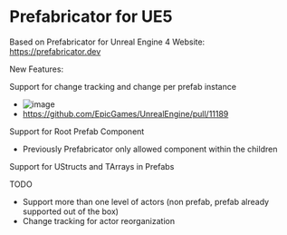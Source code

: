 Prefabricator for UE5
=====================

Based on Prefabricator for Unreal Engine 4
Website: https://prefabricator.dev

New Features:

Support for change tracking and change per prefab instance
* ![image](https://github.com/perrauo/prefabricator/assets/24371247/25ea2d3e-f1d5-429c-9500-b0b92cc71374)
* https://github.com/EpicGames/UnrealEngine/pull/11189

Support for Root Prefab Component
* Previously Prefabricator only allowed component within the children

Support for UStructs and TArrays in Prefabs

TODO
* Support more than one level of actors (non prefab, prefab already supported out of the box)
* Change tracking for actor reorganization

